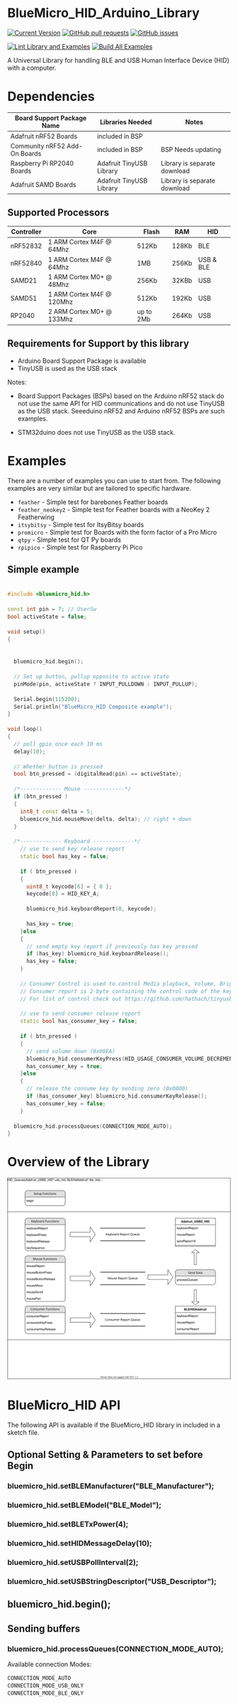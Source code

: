 # BlueMicro_HID_Arduino_Library

[![Current Version](https://img.shields.io/github/v/tag/jpconstantineau/BlueMicro_HID_Arduino_Library)](https://github.com/jpconstantineau/BlueMicro_HID_Arduino_Library/tags)  [![GitHub pull requests](https://img.shields.io/github/issues-pr/jpconstantineau/BlueMicro_HID_Arduino_Library.svg)](https://github.com/jpconstantineau/BlueMicro_HID_Arduino_Library) [![GitHub issues](https://img.shields.io/github/issues/jpconstantineau/BlueMicro_HID_Arduino_Library.svg)](https://github.com/jpconstantineau/BlueMicro_HID_Arduino_Library/issues)

[![Lint Library and Examples](https://github.com/jpconstantineau/BlueMicro_HID_Arduino_Library/actions/workflows/lint.yaml/badge.svg)](https://github.com/jpconstantineau/BlueMicro_HID_Arduino_Library/actions/workflows/lint.yaml) [![Build All Examples](https://github.com/jpconstantineau/BlueMicro_HID_Arduino_Library/actions/workflows/build-examples.yml/badge.svg)](https://github.com/jpconstantineau/BlueMicro_HID_Arduino_Library/actions/workflows/build-examples.yml)



A Universal Library for handling BLE and USB Human Interface Device (HID) with a computer.


# Dependencies

|Board Support Package Name| Libraries Needed | Notes |
|---|---|---|
| Adafruit nRF52 Boards | included in BSP | |
| Community nRF52 Add-On Boards | included in BSP | BSP Needs updating |
| Raspberry Pi RP2040 Boards | Adafruit TinyUSB Library | Library is separate download |
| Adafruit SAMD Boards | Adafruit TinyUSB Library | Library is separate download |

## Supported Processors

| Controller | Core                      | Flash     | RAM   | HID         |
| ---------  | ------------------------  | --------- | ----- | ----------- |
| nRF52832   | 1 ARM Cortex M4F @ 64Mhz  | 512Kb     | 128Kb | BLE         |
| nRF52840   | 1 ARM Cortex M4F @ 64Mhz  | 1MB       | 256Kb | USB & BLE   |
| SAMD21     | 1 ARM Cortex M0+ @ 48Mhz  | 256Kb     | 32KBb | USB         |
| SAMD51     | 1 ARM Cortex M4F @ 120Mhz | 512Kb     | 192Kb | USB         |
| RP2040     | 2 ARM Cortex M0+ @ 133Mhz | up to 2Mb | 264Kb | USB         |


## Requirements for Support by this library

- Arduino Board Support Package is available
- TinyUSB is used as the USB stack

Notes: 
- Board Support Packages (BSPs) based on the Arduino nRF52 stack do not use the same API for HID communications and do not use TinyUSB as the USB stack.  Seeeduino nRF52 and Arduino nRF52 BSPs are such examples.

- STM32duino does not use TinyUSB as the USB stack.

# Examples

There are a number of examples you can use to start from.  The following examples are very similar but are tailored to specific hardware.

* `feather` - Simple test for barebones Feather boards
* `feather_neokey2` - Simple test for Feather boards with a NeoKey 2 Featherwing
* `itsybitsy` -  Simple test for ItsyBitsy boards
* `promicro` - Simple test for Boards with the form factor of a Pro Micro
* `qtpy` - Simple test for QT Py boards
* `rpipico` - Simple test for Raspberry Pi Pico

## Simple example

``` C++

#include <bluemicro_hid.h>

const int pin = 7; // UserSw
bool activeState = false;

void setup()
{


  bluemicro_hid.begin(); 
  
  // Set up button, pullup opposite to active state
  pinMode(pin, activeState ? INPUT_PULLDOWN : INPUT_PULLUP);

  Serial.begin(115200);
  Serial.println("BlueMicro_HID Composite example");
}

void loop()
{
  // poll gpio once each 10 ms
  delay(10);

  // Whether button is pressed
  bool btn_pressed = (digitalRead(pin) == activeState);

  /*------------- Mouse -------------*/
  if (btn_pressed )
  {
    int8_t const delta = 5;
    bluemicro_hid.mouseMove(delta, delta); // right + down
  }

  /*------------- Keyboard -------------*/
    // use to send key release report
    static bool has_key = false;

    if ( btn_pressed )
    {
      uint8_t keycode[6] = { 0 };
      keycode[0] = HID_KEY_A;

      bluemicro_hid.keyboardReport(0, keycode);

      has_key = true;
    }else
    {
      // send empty key report if previously has key pressed
      if (has_key) bluemicro_hid.keyboardRelease();
      has_key = false;
    }

    // Consumer Control is used to control Media playback, Volume, Brightness etc ...
    // Consumer report is 2-byte containing the control code of the key
    // For list of control check out https://github.com/hathach/tinyusb/blob/master/src/class/hid/hid.h

    // use to send consumer release report
    static bool has_consumer_key = false;

    if ( btn_pressed )
    {
      // send volume down (0x00EA)
      bluemicro_hid.consumerKeyPress(HID_USAGE_CONSUMER_VOLUME_DECREMENT);
      has_consumer_key = true;
    }else
    {
      // release the consume key by sending zero (0x0000)
      if (has_consumer_key) bluemicro_hid.consumerKeyRelease();
      has_consumer_key = false;
    }
    
  bluemicro_hid.processQueues(CONNECTION_MODE_AUTO);
}
```
# Overview of the Library


![Overview](extras/images/BlueMicro_HID.drawio.svg)


# BlueMicro_HID API

The following API is available if the BlueMicro_HID library in included in a sketch file.
## Optional Setting & Parameters to set before Begin
### bluemicro_hid.setBLEManufacturer("BLE_Manufacturer");
### bluemicro_hid.setBLEModel("BLE_Model");
### bluemicro_hid.setBLETxPower(4);
### bluemicro_hid.setHIDMessageDelay(10);
### bluemicro_hid.setUSBPollInterval(2);
### bluemicro_hid.setUSBStringDescriptor("USB_Descriptor");
## bluemicro_hid.begin();

## Sending buffers
### bluemicro_hid.processQueues(CONNECTION_MODE_AUTO);

Available connection Modes:
``` c++
CONNECTION_MODE_AUTO
CONNECTION_MODE_USB_ONLY
CONNECTION_MODE_BLE_ONLY
```
